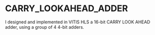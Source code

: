 # CARRY_LOOKAHEAD_ADDER

I designed and implemented in VITIS HLS a 16-bit CARRY LOOK AHEAD adder, using a group of 4 4-bit adders.
